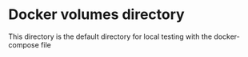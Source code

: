 # Docker volumes directory

This directory is the default directory for local testing with the docker-compose file

